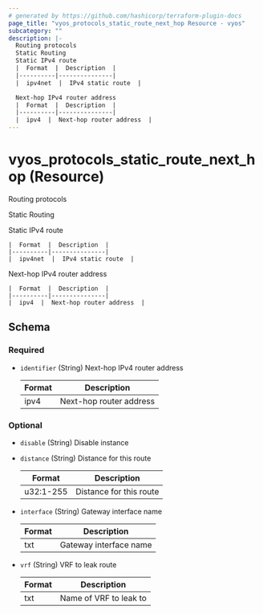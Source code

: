 ```yaml
---
# generated by https://github.com/hashicorp/terraform-plugin-docs
page_title: "vyos_protocols_static_route_next_hop Resource - vyos"
subcategory: ""
description: |-
  Routing protocols
  Static Routing
  Static IPv4 route
  |  Format  |  Description  |
  |----------|---------------|
  |  ipv4net  |  IPv4 static route  |

  Next-hop IPv4 router address
  |  Format  |  Description  |
  |----------|---------------|
  |  ipv4  |  Next-hop router address  |
---
```


# vyos_protocols_static_route_next_hop (Resource)

Routing protocols

Static Routing

Static IPv4 route

    |  Format  |  Description  |
    |----------|---------------|
    |  ipv4net  |  IPv4 static route  |

Next-hop IPv4 router address

    |  Format  |  Description  |
    |----------|---------------|
    |  ipv4  |  Next-hop router address  |



<!-- schema generated by tfplugindocs -->
## Schema

### Required

- `identifier` (String) Next-hop IPv4 router address

    |  Format  |  Description  |
    |----------|---------------|
    |  ipv4  |  Next-hop router address  |

### Optional

- `disable` (String) Disable instance
- `distance` (String) Distance for this route

    |  Format  |  Description  |
    |----------|---------------|
    |  u32:1-255  |  Distance for this route  |
- `interface` (String) Gateway interface name

    |  Format  |  Description  |
    |----------|---------------|
    |  txt  |  Gateway interface name  |
- `vrf` (String) VRF to leak route

    |  Format  |  Description  |
    |----------|---------------|
    |  txt  |  Name of VRF to leak to  |
